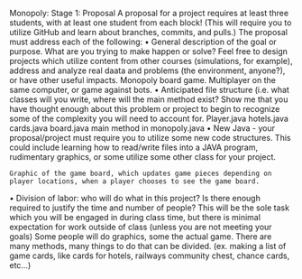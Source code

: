Monopoly:
Stage 1: Proposal
A proposal for a project requires at least three students, with at least one student from each block! (This will require you to utilize GitHub and learn about branches, commits, and pulls.) The proposal must address each of the following:
•	  General description of the goal or purpose. What are you trying to make happen or solve? Feel free to design projects which utilize content from other courses (simulations, for example), address and analyze real daata and problems (the environment, anyone?), or have other useful impacts.
Monopoly board game. Multiplayer on the same computer, or game against bots. 
•	  Anticipated file structure (i.e. what classes will you write, where will the main method exist? Show me that you have thought enough about this problem or project to begin to recognize some of the complexity you will need to account for.
Player.java  hotels.java cards.java  board.java main method in monopoly.java
•	  New Java - your proposal/project must require you to utilize some new code structures. This could include learning how to read/write files into a JAVA program, rudimentary graphics, or some utilize some other class for your project.

	Graphic of the game board, which updates game pieces depending on player locations, when a player chooses to see the game board. 
•	  Division of labor: who will do what in this project? Is there enough required to justify the time and number of people? This will be the sole task which you will be engaged in during class time, but there is minimal expectation for work outside of class (unless you are not meeting your goals)
Some people will do graphics, some the actual game. There are many methods, many things to do that can be divided. (ex. making a list of game cards, like cards for hotels, railways community chest, chance cards, etc…)
